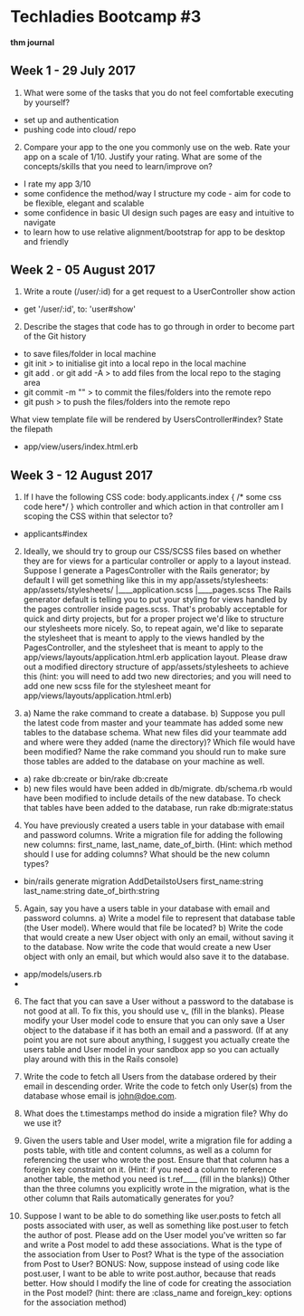 # Techladies Bootcamp #3
#### thm journal

## Week 1 - 29 July 2017

1. What were some of the tasks that you do not feel comfortable executing by yourself?
- set up and authentication
- pushing code into cloud/ repo


2. Compare your app to the one you commonly use on the web. Rate your app on a scale of 1/10. Justify
your rating. What are some of the concepts/skills that you need to learn/improve on?
- I rate my app 3/10
- some confidence the method/way I structure my code - aim for code to be flexible, elegant and scalable
- some confidence in basic UI design such pages are easy and intuitive to navigate
- to learn how to use relative alignment/bootstrap for app to be desktop and friendly

## Week 2 - 05 August 2017

1. Write a route (/user/:id) for a get request to a UserController show action
 - get '/user/:id', to: 'user#show'

2. Describe the stages that code has to go through in order to become part of the Git history
 - to save files/folder in local machine
 - git init > to initialise git into a local repo in the local machine
 - git add . or git add -A > to add files from the local repo to the staging area
 - git commit -m "" > to commit the files/folders into the remote repo
 - git push > to push the files/folders into the remote repo

What view template file will be rendered by UsersController#index? State the filepath
 - app/view/users/index.html.erb

## Week 3 - 12 August 2017

1. If I have the following CSS code:
body.applicants.index {
/* some css code here*/
}
which controller and which action in that controller am I scoping the CSS within that selector to?
 - applicants#index


2. Ideally, we should try to group our CSS/SCSS files based on whether they are for views for a
particular controller or apply to a layout instead. Suppose I generate a PagesController with the
Rails generator; by default I will get something like this in my app/assets/stylesheets:
app/assets/stylesheets/
|____application.scss
|____pages.scss
The Rails generator default is telling you to put your styling for views handled by the pages
controller inside pages.scss. That's probably acceptable for quick and dirty projects, but for a
proper project we'd like to structure our stylesheets more nicely. So, to repeat again, we'd like to
separate the stylesheet that is meant to apply to the views handled by the PagesController, and the
stylesheet that is meant to apply to the app/views/layouts/application.html.erb application layout.
Please draw out a modified directory structure of app/assets/stylesheets to achieve this (hint:
you will need to add two new directories; and you will need to add one new scss file for the
stylesheet meant for app/views/layouts/application.html.erb)

3. a) Name the rake command to create a database. b) Suppose you pull the latest code from master
and your teammate has added some new tables to the database schema. What new files did your teammate
add and where were they added (name the directory)? Which file would have been modified? Name the rake
command you should run to make sure those tables are added to the database on your machine as well.
 - a) rake db:create or bin/rake db:create
 - b) new files would have been added in db/migrate. db/schema.rb would have been modified to include
 details of the new database. To check that tables have been added to the database, run rake db:migrate:status


4. You have previously created a users table in your database with email and password columns. Write
a migration file for adding the following new columns: first_name, last_name, date_of_birth. (Hint:
which method should I use for adding columns? What should be the new column types?
 - bin/rails generate migration AddDetailstoUsers first_name:string last_name:string date_of_birth:string


5. Again, say you have a users table in your database with email and password columns. a) Write a
model file to represent that database table (the User model). Where would that file be located? b)
Write the code that would create a new User object with only an email, without saving it to the
database. Now write the code that would create a new User object with only an email, but which would
also save it to the database.
 - app/models/users.rb
 -


6. The fact that you can save a User without a password to the database is not good at all. To fix
this, you should use v_ (fill in the blanks). Please modify your User model code to ensure that you
can only save a User object to the database if it has both an email and a password. (If at any point
you are not sure about anything, I suggest you actually create the users table and User model in
your sandbox app so you can actually play around with this in the Rails console)

7. Write the code to fetch all Users from the database ordered by their email in descending order.
Write the code to fetch only User(s) from the database whose email is john@doe.com.

8. What does the t.timestamps method do inside a migration file? Why do we use it?

9. Given the users table and User model, write a migration file for adding a posts table, with title
and content columns, as well as a column for referencing the user who wrote the post. Ensure that
that column has a foreign key constraint on it. (Hint: if you need a column to reference another
table, the method you need is t.ref____ (fill in the blanks)) Other than the three columns you
explicitly wrote in the migration, what is the other column that Rails automatically generates for you?

10. Suppose I want to be able to do something like user.posts to fetch all posts associated with
user, as well as something like post.user to fetch the author of post. Please add on the User model
you've written so far and write a Post model to add these associations. What is the type of the
association from User to Post? What is the type of the association from Post to User? BONUS: Now,
suppose instead of using code like post.user, I want to be able to write post.author, because that
reads better. How should I modify the line of code for creating the association in the Post model?
(hint: there are :class_name and foreign_key: options for the association method)
